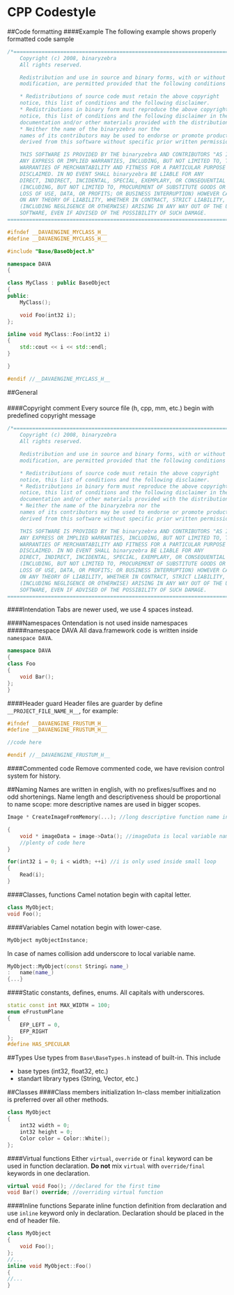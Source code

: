 CPP Codestyle
========

##Code formatting
####Example
The following example shows properly formatted code sample

```cpp
/*==================================================================================
    Copyright (c) 2008, binaryzebra
    All rights reserved.

    Redistribution and use in source and binary forms, with or without
    modification, are permitted provided that the following conditions are met:

    * Redistributions of source code must retain the above copyright
    notice, this list of conditions and the following disclaimer.
    * Redistributions in binary form must reproduce the above copyright
    notice, this list of conditions and the following disclaimer in the
    documentation and/or other materials provided with the distribution.
    * Neither the name of the binaryzebra nor the
    names of its contributors may be used to endorse or promote products
    derived from this software without specific prior written permission.

    THIS SOFTWARE IS PROVIDED BY THE binaryzebra AND CONTRIBUTORS "AS IS" AND
    ANY EXPRESS OR IMPLIED WARRANTIES, INCLUDING, BUT NOT LIMITED TO, THE IMPLIED
    WARRANTIES OF MERCHANTABILITY AND FITNESS FOR A PARTICULAR PURPOSE ARE
    DISCLAIMED. IN NO EVENT SHALL binaryzebra BE LIABLE FOR ANY
    DIRECT, INDIRECT, INCIDENTAL, SPECIAL, EXEMPLARY, OR CONSEQUENTIAL DAMAGES
    (INCLUDING, BUT NOT LIMITED TO, PROCUREMENT OF SUBSTITUTE GOODS OR SERVICES;
    LOSS OF USE, DATA, OR PROFITS; OR BUSINESS INTERRUPTION) HOWEVER CAUSED AND
    ON ANY THEORY OF LIABILITY, WHETHER IN CONTRACT, STRICT LIABILITY, OR TORT
    (INCLUDING NEGLIGENCE OR OTHERWISE) ARISING IN ANY WAY OUT OF THE USE OF THIS
    SOFTWARE, EVEN IF ADVISED OF THE POSSIBILITY OF SUCH DAMAGE.
=====================================================================================*/

#ifndef __DAVAENGINE_MYCLASS_H__
#define __DAVAENGINE_MYCLASS_H__

#include "Base/BaseObject.h"

namespace DAVA
{

class MyClass : public BaseObject
{
public:
    MyClass();

    void Foo(int32 i);
};

inline void MyClass::Foo(int32 i)
{
    std::cout << i << std::endl;
}

}

#endif //__DAVAENGINE_MYCLASS_H__
```

##General

####

####Copyright comment
Every source file (h, cpp, mm, etc.) begin with predefined copyright message

```cpp
/*==================================================================================
    Copyright (c) 2008, binaryzebra
    All rights reserved.

    Redistribution and use in source and binary forms, with or without
    modification, are permitted provided that the following conditions are met:

    * Redistributions of source code must retain the above copyright
    notice, this list of conditions and the following disclaimer.
    * Redistributions in binary form must reproduce the above copyright
    notice, this list of conditions and the following disclaimer in the
    documentation and/or other materials provided with the distribution.
    * Neither the name of the binaryzebra nor the
    names of its contributors may be used to endorse or promote products
    derived from this software without specific prior written permission.

    THIS SOFTWARE IS PROVIDED BY THE binaryzebra AND CONTRIBUTORS "AS IS" AND
    ANY EXPRESS OR IMPLIED WARRANTIES, INCLUDING, BUT NOT LIMITED TO, THE IMPLIED
    WARRANTIES OF MERCHANTABILITY AND FITNESS FOR A PARTICULAR PURPOSE ARE
    DISCLAIMED. IN NO EVENT SHALL binaryzebra BE LIABLE FOR ANY
    DIRECT, INDIRECT, INCIDENTAL, SPECIAL, EXEMPLARY, OR CONSEQUENTIAL DAMAGES
    (INCLUDING, BUT NOT LIMITED TO, PROCUREMENT OF SUBSTITUTE GOODS OR SERVICES;
    LOSS OF USE, DATA, OR PROFITS; OR BUSINESS INTERRUPTION) HOWEVER CAUSED AND
    ON ANY THEORY OF LIABILITY, WHETHER IN CONTRACT, STRICT LIABILITY, OR TORT
    (INCLUDING NEGLIGENCE OR OTHERWISE) ARISING IN ANY WAY OUT OF THE USE OF THIS
    SOFTWARE, EVEN IF ADVISED OF THE POSSIBILITY OF SUCH DAMAGE.
=====================================================================================*/
```

####Intendation
Tabs are newer used, we use 4 spaces instead.

####Namespaces
Ontendation is not used inside namespaces
#####namespace DAVA
All dava.framework code is written inside `namespace DAVA`.

```cpp
namespace DAVA
{
class Foo
{
    void Bar();
};
}
```

####Header guard
Header files are guarder by define `__PROJECT_FILE_NAME_H__`, for example:

```cpp
#ifndef __DAVAENGINE_FRUSTUM_H__
#define __DAVAENGINE_FRUSTUM_H__

//code here

#endif //__DAVAENGINE_FRUSTUM_H__
``` 

####Commented code
Remove commented code, we have revision control system for history. 

##Naming
Names are written in english, with no prefixes/suffixes and no odd shortenings. Name length and descriptiveness should be proportional to name scope: more descriptive names are used in bigger scopes.

```cpp
Image * CreateImageFromMemory(...); //long descriptive function name in public interface
```

```cpp
{
    void * imageData = image->Data(); //imageData is local variable name
    //plenty of code here
}
```

```cpp
for(int32 i = 0; i < width; ++i) //i is only used inside small loop
{
    Read(i);
}
```

####Classes, functions
Camel notation begin with capital letter.

```cpp
class MyObject;
void Foo();
```

####Variables
Camel notation begin with lower-case.

```cpp
MyObject myObjectInstance;
```
In case of names collision add underscore to local variable name.

```cpp
MyObject::MyObject(const String& name_)
:   name(name_)
{...}
```

####Static constants, defines, enums.
All capitals with underscores.

```cpp
static const int MAX_WIDTH = 100;
enum eFrustumPlane 
{
    EFP_LEFT = 0,
    EFP_RIGHT
};
#define HAS_SPECULAR
```

##Types
Use types from `Base\BaseTypes.h` instead of built-in.
This include

* base types (int32, float32, etc.)
* standart library types (String, Vector, etc.)

##Classes
####Class members initialization
In-class member initialization is preferred over all other methods.

```cpp
class MyObject
{
    int32 width = 0;
    int32 height = 0;
    Color color = Color::White();
};
```

####Virtual functions
Either `virtual`, `override` or `final` keyword can be used in function declaration. **Do not** mix `virtual` with `override/final` keywords in one declaration.

```cpp
virtual void Foo(); //declared for the first time
void Bar() override; //overriding virtual function
```

####Inline functions
Separate inline function definition from declaration and use `inline` keyword only in declaration. Declaration should be placed in the end of header file.

```cpp
class MyObject
{
    void Foo();
};
//...
inline void MyObject::Foo()
{
//...
}
```

